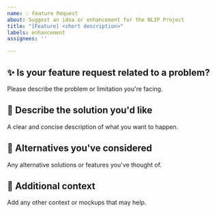 ```yaml
---
name: 💡 Feature Request
about: Suggest an idea or enhancement for the NLIP Project
title: "[Feature] <short description>"
labels: enhancement
assignees: ''

---
```


## ✨ Is your feature request related to a problem?
Please describe the problem or limitation you're facing.

## 🧩 Describe the solution you'd like
A clear and concise description of what you want to happen.

## 🔄 Alternatives you've considered
Any alternative solutions or features you've thought of.

## 📎 Additional context
Add any other context or mockups that may help.
